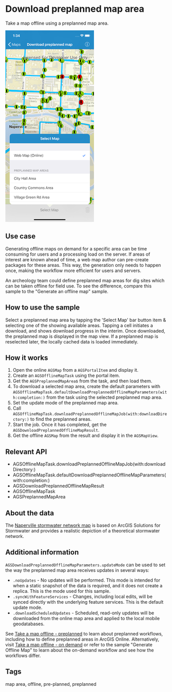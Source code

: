 # Download preplanned map area

Take a map offline using a preplanned map area.

![Image of download preplanned map area](download-preplanned-map-area.png)

## Use case

Generating offline maps on demand for a specific area can be time consuming for users and a processing load on the server. If areas of interest are known ahead of time, a web map author can pre-create packages for these areas. This way, the generation only needs to happen once, making the workflow more efficient for users and servers.

An archeology team could define preplanned map areas for dig sites which can be taken offline for field use. To see the difference, compare this sample to the "Generate an offline map" sample.

## How to use the sample

Select a preplanned map area by tapping the 'Select Map' bar button item & selecting one of the showing available areas. Tapping a cell initiates a download, and shows download progress in the interim. Once downloaded, the preplanned map is displayed in the map view. If a preplanned map is reselected later, the locally cached data is loaded immediately.

## How it works

1. Open the online `AGSMap` from a `AGSPortalItem` and display it.
2. Create an `AGSOfflineMapTask` using the portal item.
3. Get the `AGSPreplannedMapArea`s from the task, and then load them.
4. To download a selected map area, create the default parameters with `AGSOfflineMapTask.defaultDownloadPreplannedOfflineMapParameters(with:completion:)` from the task using the selected preplanned map area.
5. Set the update mode of the preplanned map area.
6. Call `AGSOfflineMapTask.downloadPreplannedOfflineMapJob(with:downloadDirectory:)` to find the preplanned areas.
7. Start the job. Once it has completed, get the  `AGSDownloadPreplannedOfflineMapResult`.
8. Get the offline `AGSMap` from the result and display it in the `AGSMapView`.

## Relevant API

* AGSOfflineMapTask.downloadPreplannedOfflineMapJob(with:downloadDirectory:)
* AGSOfflineMapTask.defaultDownloadPreplannedOfflineMapParameters(with:completion:)
* AGSDownloadPreplannedOfflineMapResult
* AGSOfflineMapTask
* AGSPreplannedMapArea

## About the data

The [Naperville stormwater network map](https://arcgisruntime.maps.arcgis.com/home/item.html?id=acc027394bc84c2fb04d1ed317aac674) is based on ArcGIS Solutions for Stormwater and provides a realistic depiction of a theoretical stormwater network.

## Additional information


`AGSDownloadPreplannedOfflineMapParameters.updateMode` can be used to set the way the preplanned map area receives updates in several ways:

* `.noUpdates` - No updates will be performed. This mode is intended for when a static snapshot of the data is required, and it does not create a replica. This is the mode used for this sample.
* `.syncWithFeatureServices` - Changes, including local edits, will be synced directly with the underlying feature services. This is the default update mode.
* `.downloadScheduledUpdates` - Scheduled, read-only updates will be downloaded from the online map area and applied to the local mobile geodatabases.

See [Take a map offline - preplanned](https://developers.arcgis.com/ios/latest/swift/guide/take-map-offline-preplanned.htm) to learn about preplanned workflows, including how to define preplanned areas in ArcGIS Online. Alternatively, visit [Take a map offline - on demand](https://developers.arcgis.com/ios/latest/swift/guide/take-map-offline-on-demand.htm) or refer to the sample "Generate Offline Map" to learn about the on-demand workflow and see how the workflows differ.

## Tags

map area, offline, pre-planned, preplanned
